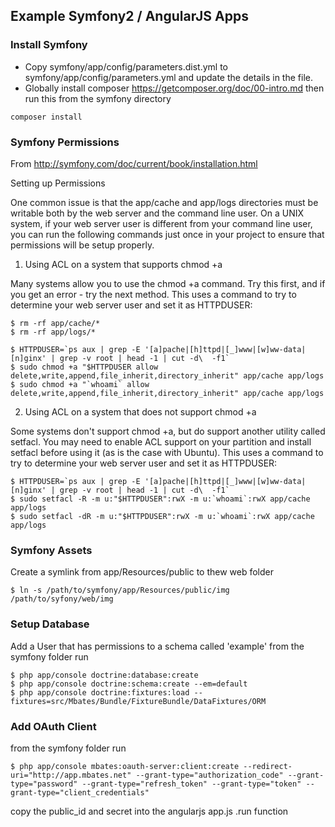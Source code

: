 ## Example Symfony2 / AngularJS Apps

### Install Symfony
- Copy symfony/app/config/parameters.dist.yml to symfony/app/config/parameters.yml and update the details in the file.
- Globally install composer https://getcomposer.org/doc/00-intro.md then run this from the symfony directory

```
composer install
```

### Symfony Permissions

From http://symfony.com/doc/current/book/installation.html

Setting up Permissions

One common issue is that the app/cache and app/logs directories must be writable both by the web server and the command line user. On a UNIX system, if your web server user is different from your command line user, you can run the following commands just once in your project to ensure that permissions will be setup properly.

1. Using ACL on a system that supports chmod +a

Many systems allow you to use the chmod +a command. Try this first, and if you get an error - try the next method. This uses a command to try to determine your web server user and set it as HTTPDUSER:

```
$ rm -rf app/cache/*
$ rm -rf app/logs/*

$ HTTPDUSER=`ps aux | grep -E '[a]pache|[h]ttpd|[_]www|[w]ww-data|[n]ginx' | grep -v root | head -1 | cut -d\  -f1`
$ sudo chmod +a "$HTTPDUSER allow delete,write,append,file_inherit,directory_inherit" app/cache app/logs
$ sudo chmod +a "`whoami` allow delete,write,append,file_inherit,directory_inherit" app/cache app/logs
```

2. Using ACL on a system that does not support chmod +a

Some systems don't support chmod +a, but do support another utility called setfacl. You may need to enable ACL support on your partition and install setfacl before using it (as is the case with Ubuntu). This uses a command to try to determine your web server user and set it as HTTPDUSER:

```
$ HTTPDUSER=`ps aux | grep -E '[a]pache|[h]ttpd|[_]www|[w]ww-data|[n]ginx' | grep -v root | head -1 | cut -d\  -f1`
$ sudo setfacl -R -m u:"$HTTPDUSER":rwX -m u:`whoami`:rwX app/cache app/logs
$ sudo setfacl -dR -m u:"$HTTPDUSER":rwX -m u:`whoami`:rwX app/cache app/logs
```

### Symfony Assets
Create a symlink from app/Resources/public to thew web folder

```
$ ln -s /path/to/symfony/app/Resources/public/img /path/to/syfony/web/img
```

### Setup Database

Add a User that has permissions to a schema called 'example' 
from the symfony folder run

```
$ php app/console doctrine:database:create
$ php app/console doctrine:schema:create --em=default
$ php app/console doctrine:fixtures:load --fixtures=src/Mbates/Bundle/FixtureBundle/DataFixtures/ORM
```

### Add OAuth Client

from the symfony folder run

```
$ php app/console mbates:oauth-server:client:create --redirect-uri="http://app.mbates.net" --grant-type="authorization_code" --grant-type="password" --grant-type="refresh_token" --grant-type="token" --grant-type="client_credentials"
```

copy the public_id and secret into the angularjs app.js .run function
